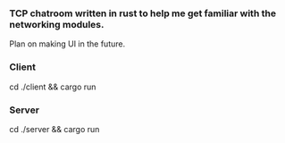 ### **TCP chatroom written in rust to help me get familiar with the networking modules.**<br>
Plan on making UI in the future.

### **Client**<br>
cd ./client && cargo run 

### **Server**<br>
cd ./server && cargo run 
